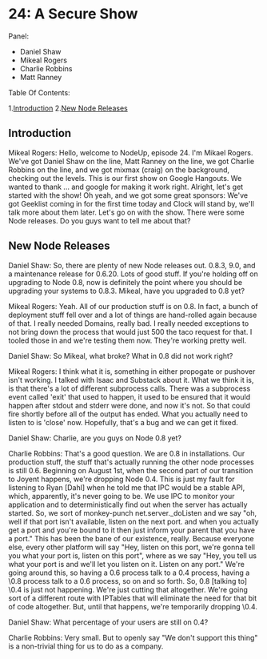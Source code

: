 24: A Secure Show
===

Panel:

* Daniel Shaw
* Mikeal Rogers
* Charlie Robbins
* Matt Ranney

Table Of Contents:

1.[Introduction](#introduction)
2.[New Node Releases](#new-node-releases)

## Introduction

Mikeal Rogers: Hello, welcome to NodeUp, episode 24. I'm Mikael Rogers. We've
 got Daniel Shaw on the line, Matt Ranney on the line, we got Charlie Robbins
 on the line, and we got mixmax (craig) on the background, checking out the
 levels. This is our first show on Google Hangouts. We wanted to thank ... and
 google for making it work right. Alright, let's get started with the show! Oh
 yeah, and we got some great sponsors: We've got Geeklist coming in for the
 first time today and Clock will stand by, we'll talk more about them later.
 Let's go on with the show. There were some Node releases. Do you guys want to
 tell me about that?

## New Node Releases

Daniel Shaw: So, there are plenty of new Node releases out. 0.8.3, 9.0, and a
 maintenance release for 0.6.20. Lots of good stuff. If you're holding off on
 upgrading to Node 0.8, now is definitely the point where you should be
 upgrading your systems to 0.8.3. Mikeal, have you upgraded to 0.8 yet?

Mikeal Rogers: Yeah. All of our production stuff is on 0.8. In fact, a bunch
 of deployment stuff fell over and a lot of things are hand-rolled again
 because of that. I really needed Domains, really bad. I really needed
 exceptions to not bring down the process that would just 500 the taco request
 for that. I tooled those in and we're testing them now. They're working pretty
 well.

Daniel Shaw: So Mikeal, what broke? What in 0.8 did not work right?

Mikeal Rogers: I think what it is, something in either propogate or pushover
 isn't working. I talked with Isaac and Substack about it. What we think it is,
 is that there's a lot of different subprocess calls. There was a subprocess
 event called 'exit' that used to happen, it used to be ensured that it would
 happen after stdout and stderr were done, and now it's not. So that could fire
 shortly before all of the output has ended. What you actually need to listen
 to is 'close' now. Hopefully, that's a bug and we can get it fixed.

Daniel Shaw: Charlie, are you guys on Node 0.8 yet?

Charlie Robbins: That's a good question. We are 0.8 in installations. Our
 production stuff, the stuff that's actually running the other node processes
 is still 0.6. Beginning on August 1st, when the second part of our transition
 to Joyent happens, we're dropping Node 0.4. This is just my fault for listening
 to Ryan [Dahl] when he told me that IPC would be a stable API, which,
 apparently, it's never going to be. We use IPC to monitor your application
 and to deterministically find out when the server has actually started. So,
 we sort of monkey-punch net.server.\_doListen and we say "oh, well if that
 port isn't available, listen on the next port. and when you actually get a
 port and you're bound to it then just inform your parent that you have a port."
 This has been the bane of our existence, really. Because everyone else,
 every other platform will say "Hey, listen on this port, we're gonna tell you
 what your port is, listen on this port", where as we say "Hey, you tell us
 what your port is and we'll let you listen on it. Listen on any port." We're
 going around this, so having a 0.6 process talk to a 0.4 process, having a
 \0.8 process talk to a 0.6 process, so on and so forth. So, 0.8 [talking to]
 \0.4 is just not happening. We're just cutting that altogether. We're going
 sort of a different route with IPTables that will eliminate the need for that
 bit of code altogether. But, until that happens, we're temporarily dropping
 \0.4.

Daniel Shaw: What percentage of your users are still on 0.4?

Charlie Robbins: Very small. But to openly say "We don't support this thing" is
 a non-trivial thing for us to do as a company.
